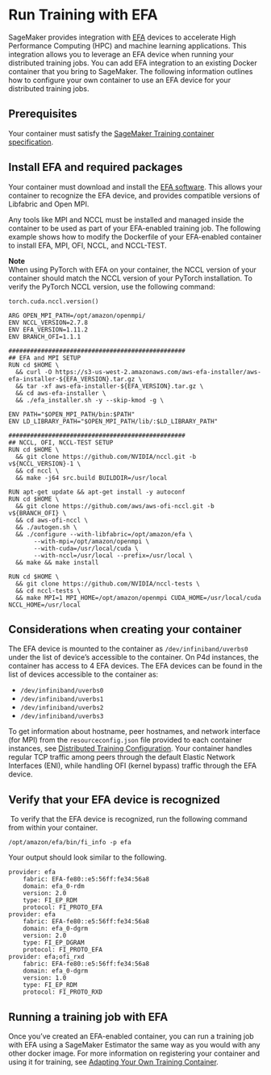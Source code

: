 # Run Training with EFA<a name="your-algorithms-training-efa"></a>

 SageMaker provides integration with [EFA](https://docs.aws.amazon.com/AWSEC2/latest/UserGuide/efa.html) devices to accelerate High Performance Computing \(HPC\) and machine learning applications\. This integration allows you to leverage an EFA device when running your distributed training jobs\.  You can add EFA integration to an existing Docker container that you bring to SageMaker\. The following information outlines how to configure your own container to use an EFA device for your distributed training jobs\. 

## Prerequisites<a name="your-algorithms-training-efa-prereq"></a>

 Your container must satisfy the [SageMaker Training container specification](https://docs.aws.amazon.com/sagemaker/latest/dg/your-algorithms-training-algo-dockerfile.html)\.  

## Install EFA and required packages<a name="your-algorithms-training-efa-install"></a>

Your container must download and install the [ EFA software](https://docs.aws.amazon.com/AWSEC2/latest/UserGuide/efa-start.html)\. This allows your container to recognize the EFA device, and provides compatible versions of Libfabric and Open MPI\. 

Any tools like MPI and NCCL must be installed and managed inside the container to be used as part of your EFA\-enabled training job\. The following example shows how to modify the Dockerfile of your EFA\-enabled container to install EFA, MPI, OFI, NCCL, and NCCL\-TEST\. 

**Note**  
When using PyTorch with EFA on your container, the NCCL version of your container should match the NCCL version of your PyTorch installation\. To verify the PyTorch NCCL version, use the following command:  

```
torch.cuda.nccl.version()
```

```
ARG OPEN_MPI_PATH=/opt/amazon/openmpi/
ENV NCCL_VERSION=2.7.8
ENV EFA_VERSION=1.11.2
ENV BRANCH_OFI=1.1.1

#################################################
## EFA and MPI SETUP
RUN cd $HOME \
  && curl -O https://s3-us-west-2.amazonaws.com/aws-efa-installer/aws-efa-installer-${EFA_VERSION}.tar.gz \
  && tar -xf aws-efa-installer-${EFA_VERSION}.tar.gz \
  && cd aws-efa-installer \
  && ./efa_installer.sh -y --skip-kmod -g \

ENV PATH="$OPEN_MPI_PATH/bin:$PATH"
ENV LD_LIBRARY_PATH="$OPEN_MPI_PATH/lib/:$LD_LIBRARY_PATH"

#################################################
## NCCL, OFI, NCCL-TEST SETUP
RUN cd $HOME \
  && git clone https://github.com/NVIDIA/nccl.git -b v${NCCL_VERSION}-1 \
  && cd nccl \
  && make -j64 src.build BUILDDIR=/usr/local

RUN apt-get update && apt-get install -y autoconf
RUN cd $HOME \
  && git clone https://github.com/aws/aws-ofi-nccl.git -b v${BRANCH_OFI} \
  && cd aws-ofi-nccl \
  && ./autogen.sh \
  && ./configure --with-libfabric=/opt/amazon/efa \
       --with-mpi=/opt/amazon/openmpi \
       --with-cuda=/usr/local/cuda \
       --with-nccl=/usr/local --prefix=/usr/local \
  && make && make install
  
RUN cd $HOME \
  && git clone https://github.com/NVIDIA/nccl-tests \
  && cd nccl-tests \
  && make MPI=1 MPI_HOME=/opt/amazon/openmpi CUDA_HOME=/usr/local/cuda NCCL_HOME=/usr/local
```

## Considerations when creating your container<a name="your-algorithms-training-efa-considerations"></a>

The EFA device is mounted to the container as `/dev/infiniband/uverbs0` under the list of device’s accessible to the container\. On P4d instances, the container has access to 4 EFA devices\. The EFA devices can be found in the list of devices accessible to the container as: 
+  `/dev/infiniband/uverbs0` 
+  `/dev/infiniband/uverbs1` 
+  `/dev/infiniband/uverbs2` 
+  `/dev/infiniband/uverbs3` 

 To get information about hostname, peer hostnames, and network interface \(for MPI\) from the `resourceconfig.json` file provided to each container instances, see [Distributed Training Configuration](https://docs.aws.amazon.com/sagemaker/latest/dg/your-algorithms-training-algo-running-container.html#your-algorithms-training-algo-running-container-dist-training)\. Your container handles regular TCP traffic among peers through the default Elastic Network Interfaces \(ENI\), while handling OFI \(kernel bypass\) traffic through the EFA device\. 

## Verify that your EFA device is recognized<a name="your-algorithms-training-efa-verify"></a>

  To verify that the EFA device is recognized, run the following command from within your container\. 

```
/opt/amazon/efa/bin/fi_info -p efa
```

Your output should look similar to the following\.

```
provider: efa
    fabric: EFA-fe80::e5:56ff:fe34:56a8
    domain: efa_0-rdm
    version: 2.0
    type: FI_EP_RDM
    protocol: FI_PROTO_EFA
provider: efa
    fabric: EFA-fe80::e5:56ff:fe34:56a8
    domain: efa_0-dgrm
    version: 2.0
    type: FI_EP_DGRAM
    protocol: FI_PROTO_EFA
provider: efa;ofi_rxd
    fabric: EFA-fe80::e5:56ff:fe34:56a8
    domain: efa_0-dgrm
    version: 1.0
    type: FI_EP_RDM
    protocol: FI_PROTO_RXD
```

## Running a training job with EFA<a name="your-algorithms-training-efa-run"></a>

 Once you’ve created an EFA\-enabled container, you can run a training job with EFA using a SageMaker Estimator the same way as you would with any other docker image\. For more information on registering your container and using it for training, see [Adapting Your Own Training Container](https://docs.aws.amazon.com/sagemaker/latest/dg/adapt-training-container.html#byoc-training-step5)\.